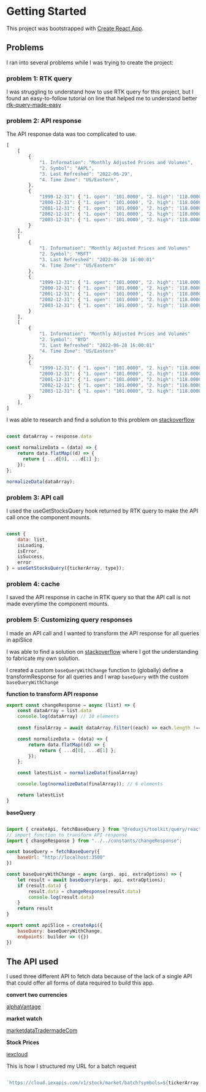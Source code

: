 # Getting Started

This project was bootstrapped with [Create React App](https://github.com/facebook/create-react-app).

## Problems

I ran into several problems while I was trying to create the project:

### problem 1: RTK query
I was struggling to understand how to use RTK query for this project, but I found an easy-to-follow tutorial on line that helped me to understand better [rtk-query-made-easy](https://blog.openreplay.com/fetching-data-in-redux-using-rtk-query)


### problem 2:  API response 
The API response data was too complicated to use. 

```javascript
[
    [
        {
            "1. Information": "Monthly Adjusted Prices and Volumes",
            "2. Symbol": "AAPL",
            "3. Last Refreshed": "2022-06-29",
            "4. Time Zone": "US/Eastern",
        },
        {
            "1999-12-31": { "1. open": '101.0000', "2. high": '118.0000', "3. low": '91.0600', "4. close": '102.8100', }
            "2000-12-31": { "1. open": '101.0000', "2. high": '118.0000', "3. low": '91.0600', "4. close": '102.8100', }
            "2001-12-31": { "1. open": '101.0000', "2. high": '118.0000', "3. low": '91.0600', "4. close": '102.8100', }
            "2002-12-31": { "1. open": '101.0000', "2. high": '118.0000', "3. low": '91.0600', "4. close": '102.8100', }
            "2003-12-31": { "1. open": '101.0000', "2. high": '118.0000', "3. low": '91.0600', "4. close": '102.8100', }
        }
    ],
    [
        {
            "1. Information": "Monthly Adjusted Prices and Volumes"
            "2. Symbol": "MSFT"
            "3. Last Refreshed": "2022-06-28 16:00:01"
            "4. Time Zone": "US/Eastern"
        }, 
        {
            "1999-12-31": { "1. open": "101.0000", "2. high": "118.0000", "3. low": "91.0600", "4. close": "102.8100" }
            "2000-12-31": { "1. open": '101.0000', "2. high": '118.0000', "3. low": '91.0600', "4. close": '102.8100', }
            "2001-12-31": { "1. open": '101.0000', "2. high": '118.0000', "3. low": '91.0600', "4. close": '102.8100', }
            "2002-12-31": { "1. open": '101.0000', "2. high": '118.0000', "3. low": '91.0600', "4. close": '102.8100', }
            "2003-12-31": { "1. open": '101.0000', "2. high": '118.0000', "3. low": '91.0600', "4. close": '102.8100', }
        }
    ],
    [
        {
            "1. Information": "Monthly Adjusted Prices and Volumes"
            "2. Symbol": "BYD"
            "3. Last Refreshed": "2022-06-28 16:00:01"
            "4. Time Zone": "US/Eastern"
        }, 
        {
            "1999-12-31": { "1. open": "101.0000", "2. high": "118.0000", "3. low": "91.0600", "4. close": "102.8100" }
            "2000-12-31": { "1. open": "101.0000", "2. high": "118.0000", "3. low": "91.0600", "4. close": "102.8100" }
            "2001-12-31": { "1. open": "101.0000", "2. high": "118.0000", "3. low": "91.0600", "4. close": "102.8100" }
            "2002-12-31": { "1. open": "101.0000", "2. high": "118.0000", "3. low": "91.0600", "4. close": "102.8100" }
            "2003-12-31": { "1. open": "101.0000", "2. high": "118.0000", "3. low": "91.0600", "4. close": "102.8100" }
        }         
    ],
]
```


I was able to research and find a solution to this problem on [stackoverflow](https://stackoverflow.com/questions/72793450/how-to-loop-through-an-array-of-array-of-two-objects-alphavantage-api/72793784)

```javascript

const dataArray = response.data

const normalizeData = (data) => {
    return data.flatMap((d) => {
      return { ...d[0], ...d[1] };
    });
};

normalizeData(dataArray);

```
### problem 3: API call
I used the useGetStocksQuery hook returned by RTK query to make the API call once the component mounts.

```javascript

const {
    data: list,
    isLoading,
    isError, 
    isSuccess,
    error
} = useGetStocksQuery({tickerArray, type});

```

### problem 4: cache
I saved the API response in cache in RTK query so that the API call is not made everytime the component mounts.

### problem 5: Customizing query responses

I made an API call and I wanted to transform the API response for all queries in apiSlice

I was able to find a solution on [stackoverflow](https://stackoverflow.com/questions/71503552/rtk-query-transform-all-query-responses-at-once) where I got the understanding to fabricate my own solution.

I created a custom `baseQueryWithChange` function to (globally) define a transformResponse for all queries and I wrap `baseQuery` with the custom `baseQueryWithChange`

**function to transform API response**

```javascript
export const changeResponse = async (list) => {
    const dataArray = list.data
    console.log(dataArray) // 10 elements
    
    const finalArray = await dataArray.filter((each) => each.length !== 1) // 6 elements

    const normalizeData = (data) => {
        return data.flatMap((d) => {
            return { ...d[0], ...d[1] };
        });
    };

    const latestList = normalizeData(finalArray)

    console.log(normalizeData(finalArray)); // 6 elements

    return latestList
}

```

**baseQuery**

```javascript

import { createApi, fetchBaseQuery } from "@reduxjs/toolkit/query/react";
// import function to transform API response
import { changeResponse } from "../../constants/changeResponse";

const baseQuery = fetchBaseQuery({
    baseUrl: "http://localhost:3500"
})

const baseQueryWithChange = async (args, api, extraOptions) => {
    let result = await baseQuery(args, api, extraOptions);
    if (result.data) {
        result.data = changeResponse(result.data)
        console.log(result.data)
    }
    return result
}

export const apiSlice = createApi({
    baseQuery: baseQueryWithChange,
    endpoints: builder => ({})
})
```

## The API used

I used three different API to fetch data because of the lack of a single API that could offer all forms of data required to build this app.

**convert two currencies**

[alphaVantage](https://www.alphavantage.co/query?function=CURRENCY_EXCHANGE_RATE&from_currency=USD&to_currency=GBP&apikey=demo)

**market watch**

[marketdataTradermadeCom](https://marketdata.tradermade.com/api/v1/live?currency=USDGBP&api_key=demo)

**Stock Prices**

[iexcloud](https://cloud.iexapis.com/v1/stock/market/batch?symbols=AAPL,META)

This is how I structured my URL for a batch request

```javascript

`https://cloud.iexapis.com/v1/stock/market/batch?symbols=${tickerArray.toString().toLowerCase()}&types=quote&token=${process.env.IEXCLOUD_API_KEY}`

```



